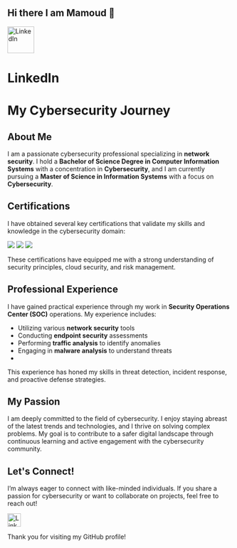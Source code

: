## Hi there I am Mamoud 👋
<a href="https://www.linkedin.com/in/mamoud-kamara-1ba617146/">
    <img src="https://cdn-icons-png.flaticon.com/512/174/174857.png" alt="LinkedIn" width="60" />
</a> 

# LinkedIn

# My Cybersecurity Journey

## About Me

I am a passionate cybersecurity professional specializing in **network security**. I hold a **Bachelor of Science Degree in Computer Information Systems** with a concentration in **Cybersecurity**, and I am currently pursuing a **Master of Science in Information Systems** with a focus on **Cybersecurity**.

## Certifications

I have obtained several key certifications that validate my skills and knowledge in the cybersecurity domain:

<img src="https://img.shields.io/badge/-Security%2B-FF0000?&style=for-the-badge&logo=CompTIA&logoColor=white" /> 
<img src="https://img.shields.io/badge/ISC2-Certified_Cybersecurity_Specialist-0075B8?style=for-the-badge&logo=ISC2&logoColor=white" /> 
<img src="https://img.shields.io/badge/AWS%20Cloud%20Practitioner-FF9900?style=for-the-badge&logo=Amazon%20AWS&logoColor=white" />

These certifications have equipped me with a strong understanding of security principles, cloud security, and risk management.

## Professional Experience

I have gained practical experience through my work in **Security Operations Center (SOC)** operations. My experience includes:

- Utilizing various **network security** tools
- Conducting **endpoint security** assessments
- Performing **traffic analysis** to identify anomalies
- Engaging in **malware analysis** to understand threats
- 
This experience has honed my skills in threat detection, incident response, and proactive defense strategies.


## My Passion

I am deeply committed to the field of cybersecurity. I enjoy staying abreast of the latest trends and technologies, and I thrive on solving complex problems. My goal is to contribute to a safer digital landscape through continuous learning and active engagement with the cybersecurity community.

## Let's Connect!

I’m always eager to connect with like-minded individuals. If you share a passion for cybersecurity or want to collaborate on projects, feel free to reach out!

<a href="https://www.linkedin.com/in/mamoud-kamara-1ba617146/">
    <img src="https://cdn-icons-png.flaticon.com/512/174/174857.png" alt="LinkedIn" width="30" />
</a>

Thank you for visiting my GitHub profile!
